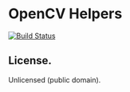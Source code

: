# OpenCV Helpers
[![Build Status](https://travis-ci.org/abarrak/opencv-helpers.svg?branch=master)](https://travis-ci.org/abarrak/opencv-helpers)


## License.
Unlicensed (public domain).
